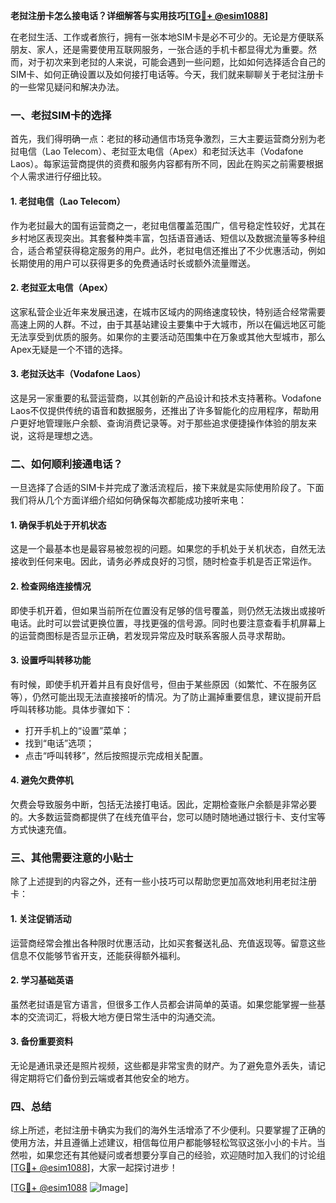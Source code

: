 **老挝注册卡怎么接电话？详细解答与实用技巧[[TG💪+ @esim1088](https://t.me/s/esim1088)]**

在老挝生活、工作或者旅行，拥有一张本地SIM卡是必不可少的。无论是方便联系朋友、家人，还是需要使用互联网服务，一张合适的手机卡都显得尤为重要。然而，对于初次来到老挝的人来说，可能会遇到一些问题，比如如何选择适合自己的SIM卡、如何正确设置以及如何接打电话等。今天，我们就来聊聊关于老挝注册卡的一些常见疑问和解决办法。

### 一、老挝SIM卡的选择

首先，我们得明确一点：老挝的移动通信市场竞争激烈，三大主要运营商分别为老挝电信（Lao Telecom）、老挝亚太电信（Apex）和老挝沃达丰（Vodafone Laos）。每家运营商提供的资费和服务内容都有所不同，因此在购买之前需要根据个人需求进行仔细比较。

#### 1. 老挝电信（Lao Telecom）
作为老挝最大的国有运营商之一，老挝电信覆盖范围广，信号稳定性较好，尤其在乡村地区表现突出。其套餐种类丰富，包括语音通话、短信以及数据流量等多种组合，适合希望获得稳定服务的用户。此外，老挝电信还推出了不少优惠活动，例如长期使用的用户可以获得更多的免费通话时长或额外流量赠送。

#### 2. 老挝亚太电信（Apex）
这家私营企业近年来发展迅速，在城市区域内的网络速度较快，特别适合经常需要高速上网的人群。不过，由于其基站建设主要集中于大城市，所以在偏远地区可能无法享受到优质的服务。如果你的主要活动范围集中在万象或其他大型城市，那么Apex无疑是一个不错的选择。

#### 3. 老挝沃达丰（Vodafone Laos）
这是另一家重要的私营运营商，以其创新的产品设计和技术支持著称。Vodafone Laos不仅提供传统的语音和数据服务，还推出了许多智能化的应用程序，帮助用户更好地管理账户余额、查询消费记录等。对于那些追求便捷操作体验的朋友来说，这将是理想之选。

### 二、如何顺利接通电话？

一旦选择了合适的SIM卡并完成了激活流程后，接下来就是实际使用阶段了。下面我们将从几个方面详细介绍如何确保每次都能成功接听来电：

#### 1. 确保手机处于开机状态
这是一个最基本也是最容易被忽视的问题。如果您的手机处于关机状态，自然无法接收到任何来电。因此，请务必养成良好的习惯，随时检查手机是否正常运作。

#### 2. 检查网络连接情况
即使手机开着，但如果当前所在位置没有足够的信号覆盖，则仍然无法拨出或接听电话。此时可以尝试更换位置，寻找更强的信号源。同时也要注意查看手机屏幕上的运营商图标是否显示正确，若发现异常应及时联系客服人员寻求帮助。

#### 3. 设置呼叫转移功能
有时候，即使手机开着并且有良好信号，但由于某些原因（如繁忙、不在服务区等），仍然可能出现无法直接接听的情况。为了防止漏掉重要信息，建议提前开启呼叫转移功能。具体步骤如下：
- 打开手机上的“设置”菜单；
- 找到“电话”选项；
- 点击“呼叫转移”，然后按照提示完成相关配置。

#### 4. 避免欠费停机
欠费会导致服务中断，包括无法接打电话。因此，定期检查账户余额是非常必要的。大多数运营商都提供了在线充值平台，您可以随时随地通过银行卡、支付宝等方式快速充值。

### 三、其他需要注意的小贴士

除了上述提到的内容之外，还有一些小技巧可以帮助您更加高效地利用老挝注册卡：

#### 1. 关注促销活动
运营商经常会推出各种限时优惠活动，比如买套餐送礼品、充值返现等。留意这些信息不仅能够节省开支，还能获得额外福利。

#### 2. 学习基础英语
虽然老挝语是官方语言，但很多工作人员都会讲简单的英语。如果您能掌握一些基本的交流词汇，将极大地方便日常生活中的沟通交流。

#### 3. 备份重要资料
无论是通讯录还是照片视频，这些都是非常宝贵的财产。为了避免意外丢失，请记得定期将它们备份到云端或者其他安全的地方。

### 四、总结

综上所述，老挝注册卡确实为我们的海外生活增添了不少便利。只要掌握了正确的使用方法，并且遵循上述建议，相信每位用户都能够轻松驾驭这张小小的卡片。当然啦，如果您还有其他疑问或者想要分享自己的经验，欢迎随时加入我们的讨论组[[TG💪+ @esim1088](https://t.me/s/esim1088)]，大家一起探讨进步！

[[TG💪+ @esim1088](https://t.me/s/esim1088) ![Image](https://i.postimg.cc/4NQfJmqS/Snipaste-2025-05-13-00-14-12.png)]